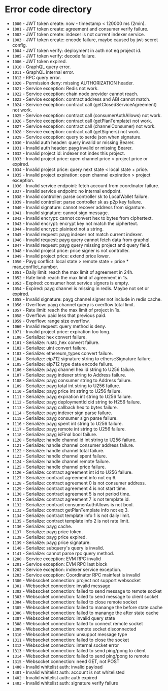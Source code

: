# Error code directory

- `1000` - JWT token create: now - timestamp < 120000 ms (2min).
- `1001` - JWT token create: agreement and consumer verify failure.
- `1002` - JWT token create: indexer is not current indexer service.
- `1003` - JWT token create: encode failure, maybe caused by jwt-secret config.
- `1004` - JWT token verify: deployment in auth not eq project id.
- `1005` - JWT token verify: decode failure.
- `1006` - JWT token expired.
- `1010` - GraphQL query error.
- `1011` - GraphQL internal error.
- `1012` - RPC query error.
- `1020` - Permission deny: missing AUTHORIZATION header.
- `1021` - Service exception: Redis not work.
- `1022` - Service exception: chain node provider cannot reach.
- `1023` - Service exception: contract address and ABI cannot match.
- `1024` - Service exception: contract call (getClosedServiceAgreement) not work.
- `1025` - Service exception: contract call (consumerAuthAllows) not work.
- `1026` - Service exception: contract call (getPlanTemplate) not work.
- `1027` - Service exception: contract call (channelConsumer) not work.
- `1028` - Service exception: contract call (getSigners) not work.
- `1029` - Service exception: query to serde json when signature.
- `1030` - Invalid auth header: query invalid or missing Bearer.
- `1031` - Invalid auth header: payg invalid or missing Bearer.
- `1032` - Invalid project id: indexer not index this project.
- `1033` - Invalid project price: open channel price < project price or expired.
- `1034` - Invalid project price: query next state < local state + price.
- `1035` - Invalid project expiration: open channel expiration > project exception.
- `1036` - Invalid service endpoint: fetch account from coordinator failure.
- `1037` - Invalid service endpoint: no internal endpoint.
- `1038` - Invalid controller: parse controller sk to LocalWallet failure.
- `1039` - Invalid controller: parse controller sk as p2p key failure.
- `1040` - Invalid signature: cannot recover address from siganture.
- `1041` - Invalid signature: cannot sign message.
- `1042` - Invalid encrypt: cannot convert hex to bytes from ciphertext.
- `1043` - Invalid encrypt: encrypt key not match the ciphertext.
- `1044` - Invalid encrypt: plaintext not a string.
- `1045` - Invalid request: payg indexer not match current indexer.
- `1046` - Invalid request: payg query cannot fetch data from graphql.
- `1047` - Invalid request: payg query missing project and query field.
- `1048` - Invalid project price: price signer is not controller.
- `1049` - Invalid project price: extend price lower.
- `1050` - Payg conflict: local state > remote state + price * max_conflict_number.
- `1051` - Daily limit: reach the max limit of agreement in 24h.
- `1052` - Rate limit: reach the max limit of agreement in 1s.
- `1053` - Expired: consumer host service signers is empty.
- `1054` - Expired: payg channel is missing in redis. Maybe not set or expired.
- `1055` - Invalid signature: payg channel signer not include in redis cache.
- `1056` - Overflow: payg channel query is overflow total limit.
- `1057` - Rate limit: reach the max limit of project in 1s.
- `1058` - Overflow: paid less that previous paid.
- `1059` - Overflow: range size overflow.
- `1060` - Invalid request: query method is deny.
- `1071` - Invalid project price: expiration too long.
- `1100` - Serialize: hex convert failure.
- `1101` - Serialize: rustc_hex convert failure.
- `1102` - Serialize: uint convert failure.
- `1103` - Serialize: ethereum_types convert failure.
- `1104` - Serialize: eip712 signature string to ethers::Signature failure.
- `1105` - Serialize: eip712 type data encode failure.
- `1106` - Serialize: payg channel hex id string to U256 failure.
- `1107` - Serialize: payg indexer string to Address failure.
- `1108` - Serialize: payg consumer string to Address failure.
- `1109` - Serialize: payg total int string to U256 failure.
- `1110` - Serialize: payg price int string to U256 failure.
- `1111` - Serialize: payg expiration int string to U256 failure.
- `1112` - Serialize: payg deploymentId cid string to H256 failure.
- `1113` - Serialize: payg callback hex to bytes failure.
- `1114` - Serialize: payg indexer sign parse failure.
- `1115` - Serialize: payg consumer sign parse failure.
- `1116` - Serialize: payg spent int string to U256 failure.
- `1117` - Serialize: payg remote int string to U256 failure.
- `1118` - Serialize: payg isFinal bool failure.
- `1120` - Serialize: handle channel id int string to U256 failure.
- `1121` - Serialize: handle channel consumer address failure.
- `1122` - Serialize: handle channel total failure.
- `1123` - Serialize: handle channel spent failure.
- `1124` - Serialize: handle channel remote failure.
- `1125` - Serialize: handle channel price failure.
- `1126` - Serialize: contract agreement int id to U256 failure.
- `1127` - Serialize: contract agreement info not eq 6.
- `1128` - Serialize: contract agreement 0 is not consumer address.
- `1129` - Serialize: contract agreement 4 is not start time.
- `1130` - Serialize: contract agreement 5 is not period time.
- `1131` - Serialize: contract agreement 7 is not template id.
- `1132` - Serialize: contract consumerAuthAllows is not bool.
- `1133` - Serialize: contract getPlanTemplate info not eq 3.
- `1134` - Serialize: contract template info 1 is not daily limit.
- `1135` - Serialize: contract template info 2 is not rate limit.
- `1136` - Serialize: payg cache.
- `1137` - Serialize: payg price token.
- `1138` - Serialize: payg price expired.
- `1139` - Serialize: payg price signature.
- `1140` - Serialize: subquery's query is invalid.
- `1141` - Serialize: cannot parse rpc query method.
- `1200` - Service exception: EVM RPC invalid
- `1201` - Service exception: EVM RPC last block
- `1202` - Service exception: indexer service exception.
- `1203` - Service exception: Coordinator RPC mainfest is invalid
- `1300` - Websocket connection: project not support websocket
- `1301` - Websocket connection: invalid message
- `1302` - Websocket connection: failed to send message to remote socket
- `1303` - Websocket connection: failed to send message to client socket
- `1304` - Websocket connection: failed to close remote socket
- `1305` - Websocket connection: failed to manange the before state cache
- `1306` - Websocket connection: failed to manange the after state cache
- `1307` - Websocket connection: invalid query state
- `1308` - Websocket connection: failed to connect remote socket
- `1309` - Websocket connection: remote socket disconnected
- `1310` - Websocket connection: unsuppot message type
- `1311` - Websocket connection: failed to close the socket
- `1312` - Websocket connection: internal socket error
- `1313` - Websocket connection: failed to send ping/pong to client
- `1314` - Websocket connection: failed to send ping/pong to remote
- `1315` - Websocket connection: need GET, not POST
- `1400` - Invalid whitelist auth: invalid payload
- `1401` - Invalid whitelist auth: account is not whitelisted
- `1402` - Invalid whitelist auth: auth expired
- `1403` - Invalid whitelist auth: signature verify failure
